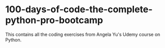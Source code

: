 # 100-days-of-code-the-complete-python-pro-bootcamp
This contains all the coding exercises from Angela Yu's Udemy course on Python.
